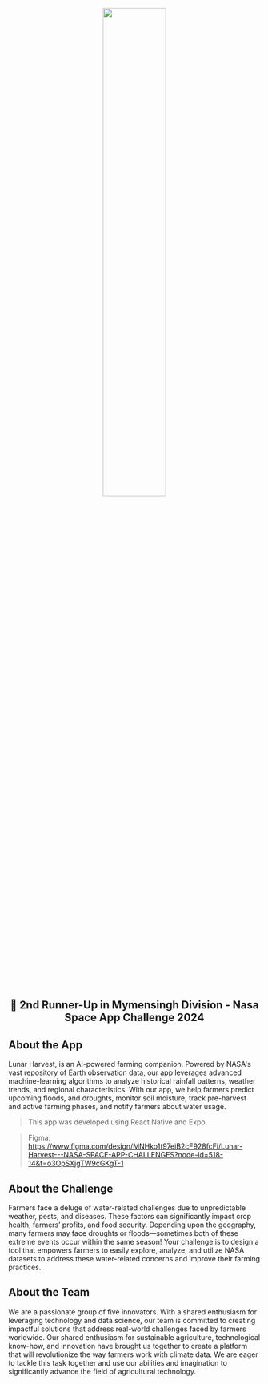 <p align = "center"><img width="50%" src="https://nsac.basis.org.bd/uploads/images/logo.png"></p>
<h2 align = "center">🥉 2nd Runner-Up in Mymensingh Division - Nasa Space App Challenge 2024</h2>

## About the App
Lunar Harvest, is an AI-powered farming companion. Powered by NASA's vast repository of Earth observation data, our app leverages advanced machine-learning algorithms to analyze historical rainfall patterns, weather trends, and regional characteristics. With our app, we help farmers predict upcoming floods, and droughts, monitor soil moisture, track pre-harvest and active farming phases, and notify farmers about water usage.

> This app was developed using React Native and Expo.

> Figma: https://www.figma.com/design/MNHko1t97eiB2cF928fcFi/Lunar-Harvest---NASA-SPACE-APP-CHALLENGES?node-id=518-14&t=o3OpSXjgTW9cGKgT-1

## About the Challenge
Farmers face a deluge of water-related challenges due to unpredictable weather, pests, and diseases. These factors can significantly impact crop health, farmers’ profits, and food security. Depending upon the geography, many farmers may face droughts or floods—sometimes both of these extreme events occur within the same season! Your challenge is to design a tool that empowers farmers to easily explore, analyze, and utilize NASA datasets to address these water-related concerns and improve their farming practices.

## About the Team
We are a passionate group of five innovators. With a shared enthusiasm for leveraging technology and data science, our team is committed to creating impactful solutions that address real-world challenges faced by farmers worldwide. Our shared enthusiasm for sustainable agriculture, technological know-how, and innovation have brought us together to create a platform that will revolutionize the way farmers work with climate data. We are eager to tackle this task together and use our abilities and imagination to significantly advance the field of agricultural technology.

